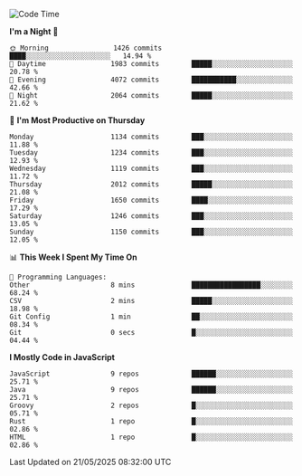 <!--START_SECTION:waka-->
![Code Time](http://img.shields.io/badge/Code%20Time-1%2C344%20hrs%2031%20mins-blue)

**I'm a Night 🦉** 

```text
🌞 Morning                1426 commits        ████░░░░░░░░░░░░░░░░░░░░░   14.94 % 
🌆 Daytime                1983 commits        █████░░░░░░░░░░░░░░░░░░░░   20.78 % 
🌃 Evening                4072 commits        ███████████░░░░░░░░░░░░░░   42.66 % 
🌙 Night                  2064 commits        █████░░░░░░░░░░░░░░░░░░░░   21.62 % 
```
📅 **I'm Most Productive on Thursday** 

```text
Monday                   1134 commits        ███░░░░░░░░░░░░░░░░░░░░░░   11.88 % 
Tuesday                  1234 commits        ███░░░░░░░░░░░░░░░░░░░░░░   12.93 % 
Wednesday                1119 commits        ███░░░░░░░░░░░░░░░░░░░░░░   11.72 % 
Thursday                 2012 commits        █████░░░░░░░░░░░░░░░░░░░░   21.08 % 
Friday                   1650 commits        ████░░░░░░░░░░░░░░░░░░░░░   17.29 % 
Saturday                 1246 commits        ███░░░░░░░░░░░░░░░░░░░░░░   13.05 % 
Sunday                   1150 commits        ███░░░░░░░░░░░░░░░░░░░░░░   12.05 % 
```


📊 **This Week I Spent My Time On** 

```text
💬 Programming Languages: 
Other                    8 mins              █████████████████░░░░░░░░   68.24 % 
CSV                      2 mins              █████░░░░░░░░░░░░░░░░░░░░   18.98 % 
Git Config               1 min               ██░░░░░░░░░░░░░░░░░░░░░░░   08.34 % 
Git                      0 secs              █░░░░░░░░░░░░░░░░░░░░░░░░   04.44 % 
```

**I Mostly Code in JavaScript** 

```text
JavaScript               9 repos             ██████░░░░░░░░░░░░░░░░░░░   25.71 % 
Java                     9 repos             ██████░░░░░░░░░░░░░░░░░░░   25.71 % 
Groovy                   2 repos             █░░░░░░░░░░░░░░░░░░░░░░░░   05.71 % 
Rust                     1 repo              █░░░░░░░░░░░░░░░░░░░░░░░░   02.86 % 
HTML                     1 repo              █░░░░░░░░░░░░░░░░░░░░░░░░   02.86 % 
```




 Last Updated on 21/05/2025 08:32:00 UTC
<!--END_SECTION:waka-->
